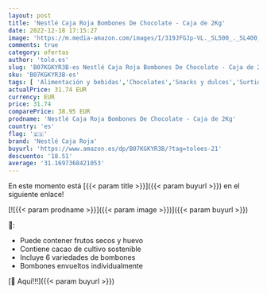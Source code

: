 ```yaml
---
layout: post
title: 'Nestlé Caja Roja Bombones De Chocolate - Caja de 2Kg'
date: 2022-12-18 17:15:27
image: 'https://m.media-amazon.com/images/I/319JFGJp-VL._SL500_._SL400_.jpg'
comments: true
category: ofertas
author: 'tole.es'
slug: 'B07KGKYR3B-es Nestlé Caja Roja Bombones De Chocolate - Caja de 2Kg'
sku: 'B07KGKYR3B-es'
tags: [ 'Alimentación y bebidas','Chocolates','Snacks y dulces','Surtidos de chocolates','bombones','nestlé caja roja','🇪🇸', ]
actualPrice: 31.74 EUR
currency: EUR
price: 31.74
comparePrice: 38.95 EUR
prodname: 'Nestlé Caja Roja Bombones De Chocolate - Caja de 2Kg'
country: 'es'
flag: '🇪🇸'
brand: 'Nestlé Caja Roja'
buyurl: 'https://www.amazon.es/dp/B07KGKYR3B/?tag=tolees-21'
descuento: '18.51'
average: '31.1697368421053'
---
```


En este momento está [{{< param title >}}]({{< param buyurl >}}) en el siguiente enlace!

[![{{< param prodname >}}]({{< param image >}})]({{< param buyurl >}})

🔎:

- Puede contener frutos secos y huevo
- Contiene cacao de cultivo sostenible
- Incluye 6 variedades de bombones
- Bombones envueltos individualmente

[🛒 Aquí!!!]({{< param buyurl >}})

